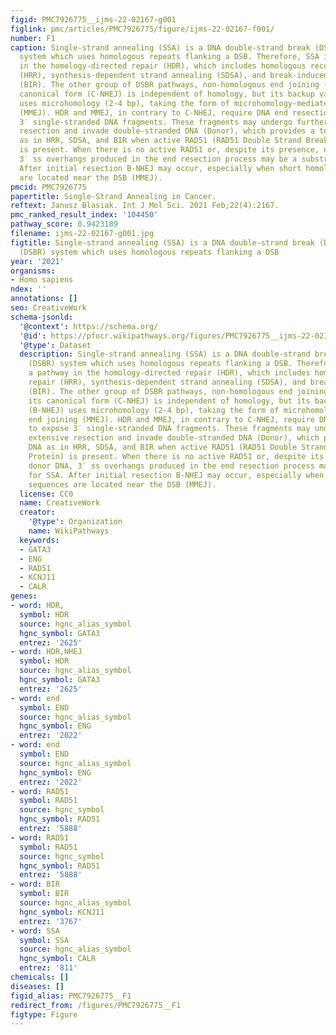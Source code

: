 ```yaml
---
figid: PMC7926775__ijms-22-02167-g001
figlink: pmc/articles/PMC7926775/figure/ijms-22-02167-f001/
number: F1
caption: Single-strand annealing (SSA) is a DNA double-strand break (DSB) repair (DSBR)
  system which uses homologous repeats flanking a DSB. Therefore, SSA is a pathway
  in the homology-directed repair (HDR), which includes homologous recombination repair
  (HRR), synthesis-dependent strand annealing (SDSA), and break-induced recombination
  (BIR). The other group of DSBR pathways, non-homologous end joining (NHEJ), in its
  canonical form (C-NHEJ) is independent of homology, but its backup variant (B-NHEJ)
  uses microhomology (2-4 bp), taking the form of microhomology-mediated end joining
  (MMEJ). HDR and MMEJ, in contrary to C-NHEJ, require DNA end resection to expose
  3′ single-stranded DNA fragments. These fragments may undergo further, extensive
  resection and invade double-stranded DNA (Donor), which provides a template DNA
  as in HRR, SDSA, and BIR when active RAD51 (RAD51 Double Strand Break Repair Protein)
  is present. When there is no active RAD51 or, despite its presence, no donor DNA,
  3′ ss overhangs produced in the end resection process may be a substrate for SSA.
  After initial resection B-NHEJ may occur, especially when short homologous sequences
  are located near the DSB (MMEJ).
pmcid: PMC7926775
papertitle: Single-Strand Annealing in Cancer.
reftext: Janusz Blasiak. Int J Mol Sci. 2021 Feb;22(4):2167.
pmc_ranked_result_index: '104450'
pathway_score: 0.9423189
filename: ijms-22-02167-g001.jpg
figtitle: Single-strand annealing (SSA) is a DNA double-strand break (DSB) repair
  (DSBR) system which uses homologous repeats flanking a DSB
year: '2021'
organisms:
- Homo sapiens
ndex: ''
annotations: []
seo: CreativeWork
schema-jsonld:
  '@context': https://schema.org/
  '@id': https://pfocr.wikipathways.org/figures/PMC7926775__ijms-22-02167-g001.html
  '@type': Dataset
  description: Single-strand annealing (SSA) is a DNA double-strand break (DSB) repair
    (DSBR) system which uses homologous repeats flanking a DSB. Therefore, SSA is
    a pathway in the homology-directed repair (HDR), which includes homologous recombination
    repair (HRR), synthesis-dependent strand annealing (SDSA), and break-induced recombination
    (BIR). The other group of DSBR pathways, non-homologous end joining (NHEJ), in
    its canonical form (C-NHEJ) is independent of homology, but its backup variant
    (B-NHEJ) uses microhomology (2-4 bp), taking the form of microhomology-mediated
    end joining (MMEJ). HDR and MMEJ, in contrary to C-NHEJ, require DNA end resection
    to expose 3′ single-stranded DNA fragments. These fragments may undergo further,
    extensive resection and invade double-stranded DNA (Donor), which provides a template
    DNA as in HRR, SDSA, and BIR when active RAD51 (RAD51 Double Strand Break Repair
    Protein) is present. When there is no active RAD51 or, despite its presence, no
    donor DNA, 3′ ss overhangs produced in the end resection process may be a substrate
    for SSA. After initial resection B-NHEJ may occur, especially when short homologous
    sequences are located near the DSB (MMEJ).
  license: CC0
  name: CreativeWork
  creator:
    '@type': Organization
    name: WikiPathways
  keywords:
  - GATA3
  - ENG
  - RAD51
  - KCNJ11
  - CALR
genes:
- word: HDR,
  symbol: HDR
  source: hgnc_alias_symbol
  hgnc_symbol: GATA3
  entrez: '2625'
- word: HDR,NHEJ
  symbol: HDR
  source: hgnc_alias_symbol
  hgnc_symbol: GATA3
  entrez: '2625'
- word: end
  symbol: END
  source: hgnc_alias_symbol
  hgnc_symbol: ENG
  entrez: '2022'
- word: end
  symbol: END
  source: hgnc_alias_symbol
  hgnc_symbol: ENG
  entrez: '2022'
- word: RAD51
  symbol: RAD51
  source: hgnc_symbol
  hgnc_symbol: RAD51
  entrez: '5888'
- word: RAD51
  symbol: RAD51
  source: hgnc_symbol
  hgnc_symbol: RAD51
  entrez: '5888'
- word: BIR
  symbol: BIR
  source: hgnc_alias_symbol
  hgnc_symbol: KCNJ11
  entrez: '3767'
- word: SSA
  symbol: SSA
  source: hgnc_alias_symbol
  hgnc_symbol: CALR
  entrez: '811'
chemicals: []
diseases: []
figid_alias: PMC7926775__F1
redirect_from: /figures/PMC7926775__F1
figtype: Figure
---
```


